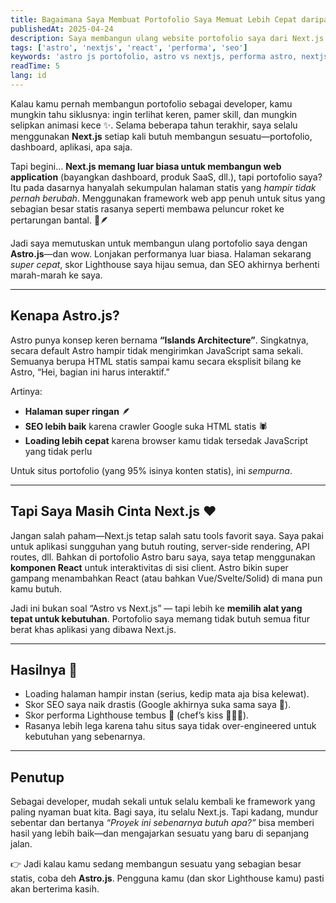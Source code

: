 ```yaml
---
title: Bagaimana Saya Membuat Portofolio Saya Memuat Lebih Cepat daripada Rentang Perhatian Saya 🏃‍♂️💨
publishedAt: 2025-04-24
description: Saya membangun ulang website portofolio saya dari Next.js ke Astro.js dan mendapatkan peningkatan performa yang besar. Next.js luar biasa untuk web application, tapi untuk situs statis seperti portofolio saya, Astro memberikan waktu muat yang super cepat, SEO yang lebih baik, dan kode yang lebih ramping—sambil tetap memungkinkan saya menggunakan React untuk komponen interaktif.
tags: ['astro', 'nextjs', 'react', 'performa', 'seo']
keywords: 'astro js portofolio, astro vs nextjs, performa astro, nextjs situs statis, react dengan astro, astro peningkatan seo, arsitektur islands astro, kecepatan situs astro, astro untuk portofolio, alternatif nextjs'
readTime: 5
lang: id
---
```


Kalau kamu pernah membangun portofolio sebagai developer, kamu mungkin tahu siklusnya: ingin terlihat keren, pamer skill, dan mungkin selipkan animasi kece ✨. Selama beberapa tahun terakhir, saya selalu menggunakan **Next.js** setiap kali butuh membangun sesuatu—portofolio, dashboard, aplikasi, apa saja.

Tapi begini… **Next.js memang luar biasa untuk membangun web application** (bayangkan dashboard, produk SaaS, dll.), tapi portofolio saya? Itu pada dasarnya hanyalah sekumpulan halaman statis yang _hampir tidak pernah berubah_. Menggunakan framework web app penuh untuk situs yang sebagian besar statis rasanya seperti membawa peluncur roket ke pertarungan bantal. 🚀🪶

Jadi saya memutuskan untuk membangun ulang portofolio saya dengan **Astro.js**—dan wow. Lonjakan performanya luar biasa. Halaman sekarang _super cepat_, skor Lighthouse saya hijau semua, dan SEO akhirnya berhenti marah-marah ke saya.

---

## Kenapa Astro.js?

Astro punya konsep keren bernama **“Islands Architecture”**. Singkatnya, secara default Astro hampir tidak mengirimkan JavaScript sama sekali. Semuanya berupa HTML statis sampai kamu secara eksplisit bilang ke Astro, “Hei, bagian ini harus interaktif.”

Artinya:

- **Halaman super ringan** 🪶
- **SEO lebih baik** karena crawler Google suka HTML statis 🕷️
- **Loading lebih cepat** karena browser kamu tidak tersedak JavaScript yang tidak perlu

Untuk situs portofolio (yang 95% isinya konten statis), ini _sempurna_.

---

## Tapi Saya Masih Cinta Next.js ❤️

Jangan salah paham—Next.js tetap salah satu tools favorit saya. Saya pakai untuk aplikasi sungguhan yang butuh routing, server-side rendering, API routes, dll. Bahkan di portofolio Astro baru saya, saya tetap menggunakan **komponen React** untuk interaktivitas di sisi client. Astro bikin super gampang menambahkan React (atau bahkan Vue/Svelte/Solid) di mana pun kamu butuh.

Jadi ini bukan soal “Astro vs Next.js” — tapi lebih ke **memilih alat yang tepat untuk kebutuhan**. Portofolio saya memang tidak butuh semua fitur berat khas aplikasi yang dibawa Next.js.

---

## Hasilnya 🚀

- Loading halaman hampir instan (serius, kedip mata aja bisa kelewat).
- Skor SEO saya naik drastis (Google akhirnya suka sama saya 👀).
- Skor performa Lighthouse tembus 💯 (chef’s kiss 👨‍🍳💋).
- Rasanya lebih lega karena tahu situs saya tidak over-engineered untuk kebutuhan yang sebenarnya.

---

## Penutup

Sebagai developer, mudah sekali untuk selalu kembali ke framework yang paling nyaman buat kita. Bagi saya, itu selalu Next.js. Tapi kadang, mundur sebentar dan bertanya _“Proyek ini sebenarnya butuh apa?”_ bisa memberi hasil yang lebih baik—dan mengajarkan sesuatu yang baru di sepanjang jalan.

👉 Jadi kalau kamu sedang membangun sesuatu yang sebagian besar statis, coba deh **Astro.js**. Pengguna kamu (dan skor Lighthouse kamu) pasti akan berterima kasih.
